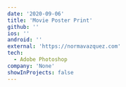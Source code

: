 ```yaml
---
date: '2020-09-06'
title: 'Movie Poster Print'
github: ''
ios: ''
android: ''
external: 'https://normavazquez.com'
tech:
  - Adobe Photoshop
company: 'None'
showInProjects: false
---
```

